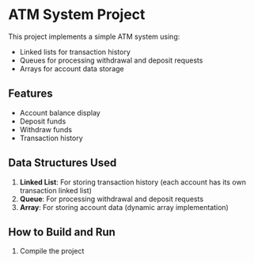 # ATM System Project

This project implements a simple ATM system using:
- Linked lists for transaction history
- Queues for processing withdrawal and deposit requests
- Arrays for account data storage

## Features
- Account balance display
- Deposit funds
- Withdraw funds
- Transaction history

## Data Structures Used
1. **Linked List**: For storing transaction history (each account has its own transaction linked list)
2. **Queue**: For processing withdrawal and deposit requests
3. **Array**: For storing account data (dynamic array implementation)

## How to Build and Run
1. Compile the project
